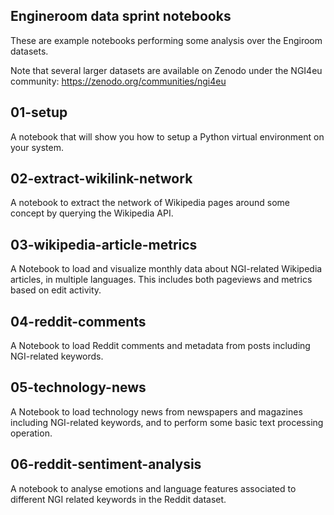 Engineroom data sprint notebooks
--------------------------------

These are example notebooks performing some analysis over the Engiroom datasets.

Note that several larger datasets are available on Zenodo under the NGI4eu community: https://zenodo.org/communities/ngi4eu 

## 01-setup

A notebook that will show you how to setup a Python virtual environment on your system.

## 02-extract-wikilink-network

A notebook to extract the network of Wikipedia pages around some concept by querying the Wikipedia API.

## 03-wikipedia-article-metrics

A Notebook to load and visualize monthly data about NGI-related Wikipedia articles, in multiple languages. This includes both pageviews and metrics based on edit activity.

## 04-reddit-comments

A Notebook to load Reddit comments and metadata from posts including NGI-related keywords.

## 05-technology-news

A Notebook to load technology news from newspapers and magazines including NGI-related keywords, and to perform some basic text processing operation.

## 06-reddit-sentiment-analysis

A notebook to analyse emotions and language features associated to different NGI related keywords in the Reddit dataset.
